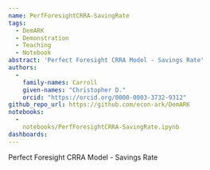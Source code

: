```yaml
---
name: PerfForesightCRRA-SavingRate
tags:
  - DemARK
  - Demonstration
  - Teaching
  - Notebook
abstract: 'Perfect Foresight CRRA Model - Savings Rate'
authors:
  -
    family-names: Carroll
    given-names: "Christopher D."
    orcid: "https://orcid.org/0000-0003-3732-9312"
github_repo_url: https://github.com/econ-ark/DemARK
notebooks:
  - 
    notebooks/PerfForesightCRRA-SavingRate.ipynb
dashboards:
---
```


Perfect Foresight CRRA Model - Savings Rate
